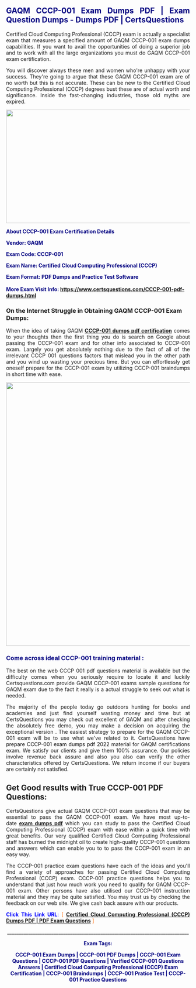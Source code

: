 <h2 style="text-align: justify;"><span style="color: #000080;">GAQM CCCP-001 Exam Dumps PDF | Exam Question Dumps - Dumps PDF | CertsQuestions</span></h2>
<p style="text-align: justify;">Certified Cloud Computing Professional (CCCP) exam is actually a specialist exam that measures a specified amount of GAQM  CCCP-001 exam dumps capabilities. If you want to avail the opportunities of doing a superior job and to work with all the large organizations you must do GAQM CCCP-001 exam certification.</p>
<p style="text-align: justify;">You will discover always these men and women who're unhappy with your success. They're going to argue that these GAQM  CCCP-001 exam are of no worth but this is not accurate. These can be new to the Certified Cloud Computing Professional (CCCP) degrees bust these are of actual worth and significance. Inside the fast-changing industries, those old myths are expired.</p>
<p><img style="display: block; margin-left: auto; margin-right: auto;" src="https://i.imgur.com/eaP4ae9.png" width="840" height="310" /></p>
<p><span style="color: #000080;"><strong>About CCCP-001 Exam Certification Details</strong></span></p>
<p><span style="color: #000080;"><strong>Vendor: GAQM<br /></strong></span></p>
<p><span style="color: #000080;"><strong>Exam Code: CCCP-001</strong></span></p>
<p><span style="color: #000080;"><strong>Exam Name: Certified Cloud Computing Professional (CCCP)</strong></span></p>
<p><span style="color: #000080;"><strong>Exam Format: PDF Dumps and Practice Test Software<br /><br />More Exam Visit Info: <span style="color: #ff6600;"><a href="https://www.certsquestions.com/CCCP-001-pdf-dumps.html">https://www.certsquestions.com/CCCP-001-pdf-dumps.html</a></span></strong></span></p>
<h3>On the Internet Struggle in Obtaining GAQM CCCP-001 Exam Dumps:</h3>
<p style="text-align: justify;">When the idea of taking GAQM <a href="https://www.certsquestions.com/CCCP-001-pdf-dumps.html"><strong> CCCP-001 dumps pdf certification</strong></a> comes to your thoughts then the first thing you do is search on Google about passing the CCCP-001 exam and for other info associated to CCCP-001 exam. Largely you get absolutely nothing due to the fact of all of the irrelevant CCCP 001 questions factors that mislead you in the other path and you wind up wasting your precious time. But you can effortlessly get oneself prepare for the CCCP-001 exam by utilizing CCCP-001 braindumps in short time with ease.</p>
<p><a href="https://www.certsquestions.com/CCCP-001-pdf-dumps.html"><img style="display: block; margin-left: auto; margin-right: auto;" src="https://i.imgur.com/pxhoKQ2.png" width="720" /></a></p>
<h3><span style="color: #000080;">Come across ideal  CCCP-001 training material :</span></h3>
<p style="text-align: justify;">The best on the web CCCP 001 pdf questions material is available but the difficulty comes when you seriously require to locate it and luckily Certsquestions.com provide GAQM CCCP-001 exams sample questions for GAQM  exam due to the fact it really is a actual struggle to seek out what is needed.</p>
<p style="text-align: justify;">The majority of the people today go outdoors hunting for books and academies and just find yourself wasting money and time but at CertsQuestions you may check out excellent of GAQM  and after checking the absolutely free demo, you may make a decision on acquiring the exceptional version . The easiest strategy to prepare for the GAQM CCCP-001 exam will be to use what we've related to it. CertsQuestions have <span style="color: #000000;">prepare CCCP-001 exam dumps pdf 2022</span> material for GAQM certifications exam. We satisfy our clients and give them 100% assurance. Our policies involve revenue back assure and also you also can verify the other characteristics offered by CertsQuestions. We return income if our buyers are certainly not satisfied.</p>
<h2>Get Good results with True CCCP-001 PDF Questions:</h2>
<p style="text-align: justify;">CertsQuestions give actual GAQM CCCP-001 exam questions that may be essential to pass the GAQM  CCCP-001 exam. We have most up-to-date<strong>&nbsp;<a href="https://www.certsquestions.com/">exam dumps pdf</a></strong>&nbsp;which you can study to pass the Certified Cloud Computing Professional (CCCP) exam with ease within a quick time with great benefits. Our very qualified Certified Cloud Computing Professional staff has burned the midnight oil to create high-quality CCCP-001 questions and answers which can enable you to to pass the CCCP-001 exam in an easy way.</p>
<p style="text-align: justify;">The CCCP-001 practice exam questions have each of the ideas and you'll find a variety of approaches for passing Certified Cloud Computing Professional (CCCP) exam. CCCP-001 practice questions helps you to understand that just how much work you need to qualify for GAQM  CCCP-001 exam. Other persons have also utilised our CCCP-001 instruction material and they may be quite satisfied. You may trust us by checking the feedback on our web site. We give cash back assure with our products.</p>
<p style="text-align: justify;"><span style="color: #0000ff;"><strong>Click This Link URL</strong>:</span> <span style="color: #ff6600;">[ <strong><a href="https://www.certsquestions.com/certified-cloud-computing-professional-certification.html">Certified Cloud Computing Professional (CCCP) Dumps PDF | PDF Exam Questions</a></strong> ]</span></p>
<p style="text-align: center;">______________________________________________________________________________</p>
<p style="text-align: center;"><span style="color: #000080;"><strong>Exam Tags:</strong></span></p>
<p style="text-align: center;"><span style="color: #000080;"><strong>CCCP-001 Exam Dumps | CCCP-001 PDF Dumps | CCCP-001 Exam Questions | CCCP-001 PDF Questions | Verified CCCP-001 Questions Answers | Certified Cloud Computing Professional (CCCP) Exam Certification | CCCP-001 Braindumps | CCCP-001 Pratice Test | CCCP-001 Practice Questions</strong></span></p>
